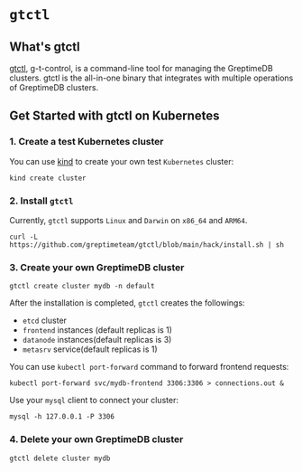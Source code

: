 # `gtctl`

## What's gtctl

[gtctl][1], g-t-control, is a command-line tool for managing the GreptimeDB clusters. gtctl is the all-in-one binary that integrates with multiple operations of GreptimeDB clusters.

## Get Started with gtctl on Kubernetes

### 1\. Create a test Kubernetes cluster

You can use [kind][2] to create your own test `Kubernetes` cluster:

```shell
kind create cluster
```

### 2\. Install `gtctl`

Currently, `gtctl` supports `Linux` and `Darwin` on `x86_64` and `ARM64`.

```shell
curl -L https://github.com/greptimeteam/gtctl/blob/main/hack/install.sh | sh
```

### 3\. Create your own GreptimeDB cluster

```shel
gtctl create cluster mydb -n default
```

After the installation is completed, `gtctl` creates the followings:

- `etcd` cluster
- `frontend` instances (default replicas is 1)
- `datanode` instances(default replicas is 3)
- `metasrv` service(default replicas is 1)

You can use `kubectl port-forward` command to forward frontend requests:

```shell
kubectl port-forward svc/mydb-frontend 3306:3306 > connections.out &
```

Use your `mysql` client to connect your cluster:

```shell
mysql -h 127.0.0.1 -P 3306
```

### 4\. Delete your own GreptimeDB cluster

```shell
gtctl delete cluster mydb
```

[1]: <https://github.com/GreptimeTeam/gtctl>
[2]: <https://kind.sigs.k8s.io/docs/user/quick-start/>
